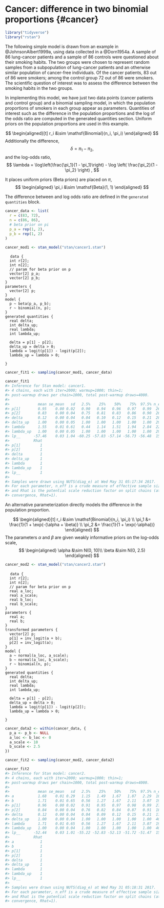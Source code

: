 
# Cancer: difference in two binomial proportions {#cancer}


```r
library("tidyverse")
library("rstan")
```


The following simple model is drawn from an example in @JohnsonAlbert1999a, using data collected in a @Dorn1954a.  A sample of 86 lung-cancer patients and a sample of 86 controls were questioned about their smoking habits.  The two groups were chosen to represent random samples from a subpopulation of lung-cancer patients and an otherwise similar population of cancer-free individuals.  Of the cancer patients, 83 out of 86 were smokers; among the control group 72 out of 86 were smokers.  The scientific question of interest was to assess the difference between the smoking habits in the two groups.

In implementing this model, we have just two data points (cancer patients and control group) and a binomial sampling model, in which the population proportions of smokers in each group appear as parameters.  Quantities of interest such as the difference in the population proportions and the log of the odds ratio are computed in the generated quantities section. Uniform priors on the population proportions are used in this example.

$$
\begin{aligned}[t]
r_i &\sim \mathsf{Binomial}(n_i, \pi_i)
\end{aligned}
$$
Additionally the difference,
$$
\delta = \pi_1 - \pi_2 ,
$$
and the log-odds ratio,
$$
\lambda = \log\left(\frac{\pi_1}{1 - \pi_1}\right) - \log \left( \frac{\pi_2}{1 - \pi_2} \right) ,
$$

It places uniform priors (Beta priors) are placed on $\pi$,
$$
\begin{aligned}
\pi_i &\sim \mathsf{Beta}(1, 1)
\end{aligned}
$$

The difference between and log odds ratio are defined in the `generated quantities` block.


```r
cancer_data <- list(
  r = c(83, 72),
  n = c(86, 86),
  # beta prior on pi
  p_a = rep(1, 2),
  p_b = rep(1, 2)
)
```



```r
cancer_mod1 <- stan_model("stan/cancer1.stan")
```
<pre>
  <code class="stan">data {
  int<lower = 0> r[2];
  int<lower = 1> n[2];
  // param for beta prior on p
  vector<lower = 0.>[2] p_a;
  vector<lower = 0.>[2] p_b;
}
parameters {
  vector<lower = 0., upper = 1.>[2] p;
}
model {
  p ~ beta(p_a, p_b);
  r ~ binomial(n, p);
}
generated quantities {
  real delta;
  int delta_up;
  real lambda;
  int lambda_up;

  delta = p[1] - p[2];
  delta_up = delta > 0;
  lambda = logit(p[1]) - logit(p[2]);
  lambda_up = lambda > 0;

}</code>
</pre>



```r
cancer_fit1 <- sampling(cancer_mod1, cancer_data)
```

```r
cancer_fit1
#> Inference for Stan model: cancer1.
#> 4 chains, each with iter=2000; warmup=1000; thin=1; 
#> post-warmup draws per chain=1000, total post-warmup draws=4000.
#> 
#>             mean se_mean   sd   2.5%    25%    50%    75%  97.5% n_eff
#> p[1]        0.95    0.00 0.02   0.90   0.94   0.96   0.97   0.99  2639
#> p[2]        0.83    0.00 0.04   0.75   0.81   0.83   0.86   0.90  2863
#> delta       0.12    0.00 0.04   0.04   0.10   0.12   0.15   0.21  2874
#> delta_up    1.00    0.00 0.05   1.00   1.00   1.00   1.00   1.00  2947
#> lambda      1.55    0.01 0.61   0.44   1.14   1.51   1.94   2.84  2290
#> lambda_up   1.00    0.00 0.05   1.00   1.00   1.00   1.00   1.00  2947
#> lp__      -57.46    0.03 1.04 -60.25 -57.83 -57.14 -56.73 -56.48  1564
#>           Rhat
#> p[1]         1
#> p[2]         1
#> delta        1
#> delta_up     1
#> lambda       1
#> lambda_up    1
#> lp__         1
#> 
#> Samples were drawn using NUTS(diag_e) at Wed May 31 05:17:34 2017.
#> For each parameter, n_eff is a crude measure of effective sample size,
#> and Rhat is the potential scale reduction factor on split chains (at 
#> convergence, Rhat=1).
```

An alternative parameterization directly models the difference in the population proportion.

$$
\begin{aligned}[t]
r_i &\sim \mathsf{Binomial}(n_i, \pi_i) \\
\pi_1 &= \frac{1}{1 + \exp(-(\alpha + \beta)} \\
\pi_2 &= \frac{1}{1 + \exp(-\alpha))}
\end{aligned}
$$
The parameters $\alpha$ and $\beta$ are given weakly informative priors on the log-odds scale,
$$
\begin{aligned}
\alpha &\sim N(0, 10)\\
\beta &\sim N(0, 2.5)
\end{aligned}
$$


```r
cancer_mod2 <- stan_model("stan/cancer2.stan")
```
<pre>
  <code class="stan">data {
  int<lower = 0> r[2];
  int<lower = 1> n[2];
  // param for beta prior on p
  real a_loc;
  real<lower = 0.> a_scale;
  real b_loc;
  real<lower = 0.> b_scale;
}
parameters {
  real a;
  real b;
}
transformed parameters {
  vector<lower = 0., upper = 1.>[2] p;
  p[1] = inv_logit(a + b);
  p[2] = inv_logit(a);
}
model {
  a ~ normal(a_loc, a_scale);
  b ~ normal(a_loc, b_scale);
  r ~ binomial(n, p);
}
generated quantities {
  real delta;
  int delta_up;
  real lambda;
  int lambda_up;

  delta = p[1] - p[2];
  delta_up = delta > 0;
  lambda = logit(p[1]) - logit(p[2]);
  lambda_up = lambda > 0;

}</code>
</pre>


```r
cancer_data2 <- within(cancer_data, {
  p_a <- p_b <- NULL
  a_loc <- b_loc <- 0
  a_scale <- 10
  b_scale <- 2.5
})
```


```r
cancer_fit2 <- sampling(cancer_mod2, cancer_data2)
```

```r
cancer_fit2
#> Inference for Stan model: cancer2.
#> 4 chains, each with iter=2000; warmup=1000; thin=1; 
#> post-warmup draws per chain=1000, total post-warmup draws=4000.
#> 
#>             mean se_mean   sd   2.5%    25%    50%    75%  97.5% n_eff
#> a           1.68    0.01 0.29   1.15   1.49   1.67   1.87   2.29  1849
#> b           1.71    0.01 0.65   0.56   1.27   1.67   2.11   3.07  1945
#> p[1]        0.96    0.00 0.02   0.91   0.95   0.97   0.98   0.99  2751
#> p[2]        0.84    0.00 0.04   0.76   0.82   0.84   0.87   0.91  1881
#> delta       0.12    0.00 0.04   0.04   0.09   0.12   0.15   0.21  1764
#> delta_up    1.00    0.00 0.04   1.00   1.00   1.00   1.00   1.00  4000
#> lambda      1.71    0.01 0.65   0.56   1.27   1.67   2.11   3.07  1945
#> lambda_up   1.00    0.00 0.04   1.00   1.00   1.00   1.00   1.00  4000
#> lp__      -52.44    0.03 1.01 -55.22 -52.83 -52.13 -51.72 -51.47  1587
#>           Rhat
#> a            1
#> b            1
#> p[1]         1
#> p[2]         1
#> delta        1
#> delta_up     1
#> lambda       1
#> lambda_up    1
#> lp__         1
#> 
#> Samples were drawn using NUTS(diag_e) at Wed May 31 05:18:31 2017.
#> For each parameter, n_eff is a crude measure of effective sample size,
#> and Rhat is the potential scale reduction factor on split chains (at 
#> convergence, Rhat=1).
```
